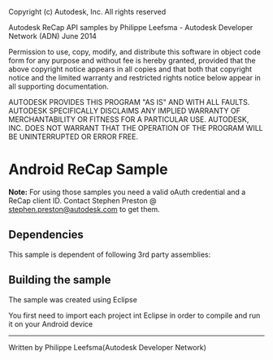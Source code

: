 Copyright (c) Autodesk, Inc. All rights reserved 

Autodesk ReCap API samples
by Philippe Leefsma - Autodesk Developer Network (ADN)
June 2014

Permission to use, copy, modify, and distribute this software in
object code form for any purpose and without fee is hereby granted, 
provided that the above copyright notice appears in all copies and 
that both that copyright notice and the limited warranty and
restricted rights notice below appear in all supporting 
documentation.

AUTODESK PROVIDES THIS PROGRAM "AS IS" AND WITH ALL FAULTS. 
AUTODESK SPECIFICALLY DISCLAIMS ANY IMPLIED WARRANTY OF
MERCHANTABILITY OR FITNESS FOR A PARTICULAR USE.  AUTODESK, INC. 
DOES NOT WARRANT THAT THE OPERATION OF THE PROGRAM WILL BE
UNINTERRUPTED OR ERROR FREE.
 
 
Android ReCap Sample
=======================

<b>Note:</b> For using those samples you need a valid oAuth credential and a ReCap client ID. Contact Stephen Preston @ stephen.preston@autodesk.com to get them.


Dependencies
--------------------
This sample is dependent of following 3rd party assemblies:


Building the sample
---------------------------

The sample was created using Eclipse

You first need to import each project int Eclipse in order to compile and run it on your Android device
	 

--------
Written by Philippe Leefsma(Autodesk Developer Network)  

